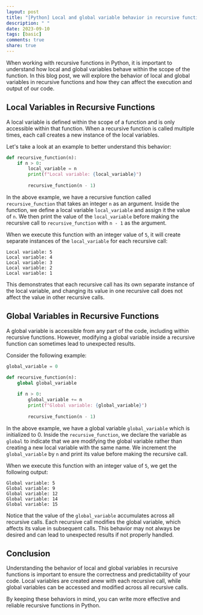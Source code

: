 ```yaml
---
layout: post
title: "[Python] Local and global variable behavior in recursive functions in Python"
description: " "
date: 2023-09-10
tags: [basic]
comments: true
share: true
---
```


When working with recursive functions in Python, it is important to understand how local and global variables behave within the scope of the function. In this blog post, we will explore the behavior of local and global variables in recursive functions and how they can affect the execution and output of our code.

## Local Variables in Recursive Functions

A local variable is defined within the scope of a function and is only accessible within that function. When a recursive function is called multiple times, each call creates a new instance of the local variables.

Let's take a look at an example to better understand this behavior:

```python
def recursive_function(n):
    if n > 0:
        local_variable = n
        print(f"Local variable: {local_variable}")
        
        recursive_function(n - 1)
```

In the above example, we have a recursive function called `recursive_function` that takes an integer `n` as an argument. Inside the function, we define a local variable `local_variable` and assign it the value of `n`. We then print the value of the `local_variable` before making the recursive call to `recursive_function` with `n - 1` as the argument.

When we execute this function with an integer value of `5`, it will create separate instances of the `local_variable` for each recursive call:

```
Local variable: 5
Local variable: 4
Local variable: 3
Local variable: 2
Local variable: 1
```

This demonstrates that each recursive call has its own separate instance of the local variable, and changing its value in one recursive call does not affect the value in other recursive calls.

## Global Variables in Recursive Functions

A global variable is accessible from any part of the code, including within recursive functions. However, modifying a global variable inside a recursive function can sometimes lead to unexpected results.

Consider the following example:

```python
global_variable = 0

def recursive_function(n):
    global global_variable
    
    if n > 0:
        global_variable += n
        print(f"Global variable: {global_variable}")
        
        recursive_function(n - 1)
```

In the above example, we have a global variable `global_variable` which is initialized to 0. Inside the `recursive_function`, we declare the variable as `global` to indicate that we are modifying the global variable rather than creating a new local variable with the same name. We increment the `global_variable` by `n` and print its value before making the recursive call.

When we execute this function with an integer value of `5`, we get the following output:

```
Global variable: 5
Global variable: 9
Global variable: 12
Global variable: 14
Global variable: 15
```

Notice that the value of the `global_variable` accumulates across all recursive calls. Each recursive call modifies the global variable, which affects its value in subsequent calls. This behavior may not always be desired and can lead to unexpected results if not properly handled.

## Conclusion

Understanding the behavior of local and global variables in recursive functions is important to ensure the correctness and predictability of your code. Local variables are created anew with each recursive call, while global variables can be accessed and modified across all recursive calls.

By keeping these behaviors in mind, you can write more effective and reliable recursive functions in Python.